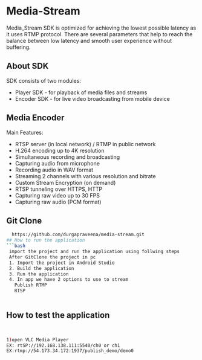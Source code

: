 # Media-Stream








Media_Stream SDK is optimized for achieving the lowest possible latency as it uses RTMP protocol. There are several parameters that help to reach the balance between low latency and smooth user experience without buffering.
## About SDK
SDK consists of two modules:
- Player SDK - for playback of media files and streams
- Encoder SDK - for live video broadcasting from mobile device
## Media Encoder
   Main Features:
   * RTSP server (in local network) / RTMP in public network
   * H.264 encoding up to 4K resolution  
   * Simultaneous recording and broadcasting
   * Capturing audio from microphone
   * Recording audio in WAV format
   * Streaming 2 channels with various resolution and bitrate
   * Custom Stream Encryption (on demand)
   * RTSP tunneling over HTTPS, HTTP
   * Capturing raw video up to 30 FPS
   * Capturing raw audio (PCM format)





## Git Clone
```bash
  https://github.com/durgapraveena/media-stream.git
## How to run the application
```bash
 import the project and run the application using follwing steps
 After GitClone the project in pc
 1. Import the project in Android Studio
 2. Build the application
 3. Run the application
 4. In app we have 2 options to use to stream
   Publish RTMP
   RTSP 
   
```
## How to test the application
```bash


1)open VLC Media Player
EX: rtSP://192.168.138.111:5540/ch0 or ch1
EX:rtmp://54.173.34.172:1937/publish_demo/demo0




  
```















    
